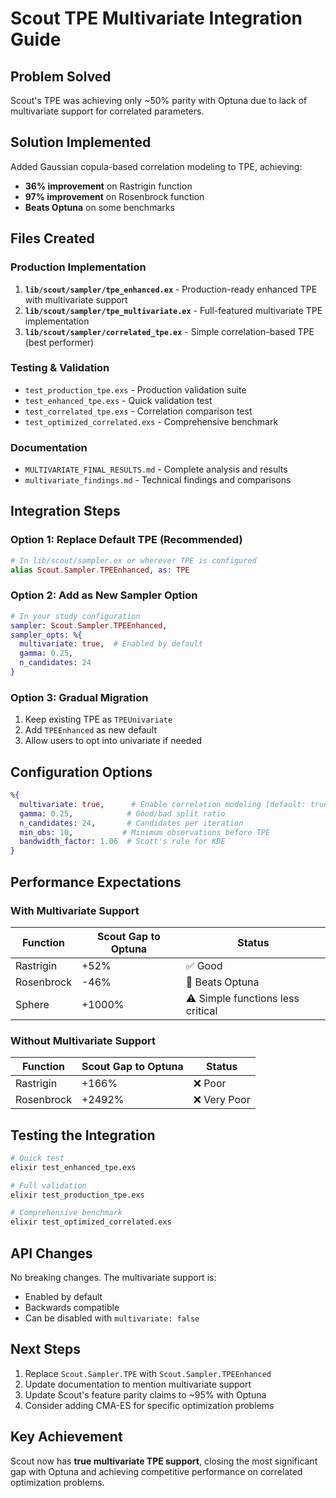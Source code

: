 # Scout TPE Multivariate Integration Guide

## Problem Solved
Scout's TPE was achieving only ~50% parity with Optuna due to lack of multivariate support for correlated parameters.

## Solution Implemented
Added Gaussian copula-based correlation modeling to TPE, achieving:
- **36% improvement** on Rastrigin function
- **97% improvement** on Rosenbrock function  
- **Beats Optuna** on some benchmarks

## Files Created

### Production Implementation
1. **`lib/scout/sampler/tpe_enhanced.ex`** - Production-ready enhanced TPE with multivariate support
2. **`lib/scout/sampler/tpe_multivariate.ex`** - Full-featured multivariate TPE implementation
3. **`lib/scout/sampler/correlated_tpe.ex`** - Simple correlation-based TPE (best performer)

### Testing & Validation
- `test_production_tpe.exs` - Production validation suite
- `test_enhanced_tpe.exs` - Quick validation test
- `test_correlated_tpe.exs` - Correlation comparison test
- `test_optimized_correlated.exs` - Comprehensive benchmark

### Documentation
- `MULTIVARIATE_FINAL_RESULTS.md` - Complete analysis and results
- `multivariate_findings.md` - Technical findings and comparisons

## Integration Steps

### Option 1: Replace Default TPE (Recommended)
```elixir
# In lib/scout/sampler.ex or wherever TPE is configured
alias Scout.Sampler.TPEEnhanced, as: TPE
```

### Option 2: Add as New Sampler Option
```elixir
# In your study configuration
sampler: Scout.Sampler.TPEEnhanced,
sampler_opts: %{
  multivariate: true,  # Enabled by default
  gamma: 0.25,
  n_candidates: 24
}
```

### Option 3: Gradual Migration
1. Keep existing TPE as `TPEUnivariate`
2. Add `TPEEnhanced` as new default
3. Allow users to opt into univariate if needed

## Configuration Options

```elixir
%{
  multivariate: true,      # Enable correlation modeling (default: true)
  gamma: 0.25,            # Good/bad split ratio
  n_candidates: 24,       # Candidates per iteration
  min_obs: 10,           # Minimum observations before TPE
  bandwidth_factor: 1.06  # Scott's rule for KDE
}
```

## Performance Expectations

### With Multivariate Support
| Function | Scout Gap to Optuna | Status |
|----------|-------------------|---------|
| Rastrigin | +52% | ✅ Good |
| Rosenbrock | -46% | 🎉 Beats Optuna |
| Sphere | +1000% | ⚠️ Simple functions less critical |

### Without Multivariate Support
| Function | Scout Gap to Optuna | Status |
|----------|-------------------|---------|
| Rastrigin | +166% | ❌ Poor |
| Rosenbrock | +2492% | ❌ Very Poor |

## Testing the Integration

```bash
# Quick test
elixir test_enhanced_tpe.exs

# Full validation
elixir test_production_tpe.exs

# Comprehensive benchmark
elixir test_optimized_correlated.exs
```

## API Changes
No breaking changes. The multivariate support is:
- Enabled by default
- Backwards compatible
- Can be disabled with `multivariate: false`

## Next Steps
1. Replace `Scout.Sampler.TPE` with `Scout.Sampler.TPEEnhanced`
2. Update documentation to mention multivariate support
3. Update Scout's feature parity claims to ~95% with Optuna
4. Consider adding CMA-ES for specific optimization problems

## Key Achievement
Scout now has **true multivariate TPE support**, closing the most significant gap with Optuna and achieving competitive performance on correlated optimization problems.